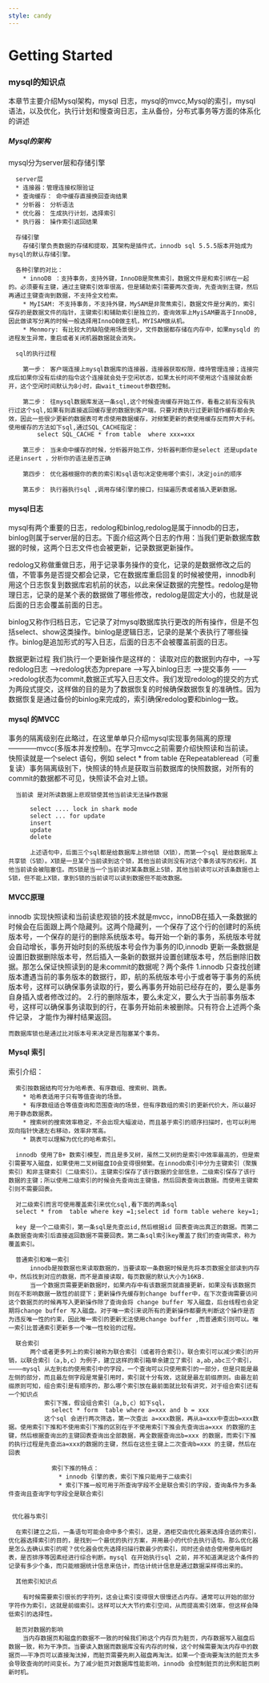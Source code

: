 ```yaml
---
style: candy
---
```

# Getting Started

### mysql的知识点
本章节主要介绍Mysql架构，mysql 日志，mysql的mvcc,Mysql的索引，mysql语法，以及优化，执行计划和慢查询日志，主从备份，分布式事务等方面的体系化的讲述

##### Mysql的架构
  mysql分为server层和存储引擎

      server层
      * 连接器：管理连接权限验证
      * 查询缓存： 命中缓存直接换回查询结果
      * 分析器： 分析语法
      * 优化器： 生成执行计划，选择索引
      * 执行器： 操作索引返回结果

      存储引擎
        存储引擎负责数据的存储和提取，其架构是插件式，innodb sql 5.5.5版本开始成为mysql的默认存储引擎。

      各种引擎的对比：
        * innoDB ：支持事务，支持外键，InnoDB是聚焦索引，数据文件是和索引绑在一起的。必须要有主键，通过主键索引效率很高，但是辅助索引需要两次查询，先查询到主键，然后再通过主键查询到数据，不支持全文检索。
        * MyISAM: 不支持事务，不支持外键，MySAM是非聚焦索引，数据文件是分离的，索引保存的是数据文件的指针，主键索引和辅助索引是独立的，查询效率上MyiSAM要高于InnoDB,因此做读写分离的时候一般选择用InnoDB做主机，MYISAM做从机。
        * Menmory: 有比较大的缺陷使用场景很少，文件数据都存储在内存中，如果mysqld 的进程发生异常，重启或者关闭机器数据就会消失。

      sql的执行过程

        第一步： 客户端连接上mysql数据库的连接器，连接器获取权限，维持管理连接；连接完成后如果你没有后续的指令这个连接就会处于空闲状态，如果太长时间不使用这个连接就会断开，这个空闲时间默认为8小时，由wait_timeout参数控制。

        第二步： 往mysql数据库发送一条sql,这个时候查询缓存开始工作，看看之前有没有执行过这个sql,如果有则直接返回缓存里的数据到客户端，只要对表执行过更新错作缓存都会失效，因此一些很少更新的数据表可考虑使用数据缓存，对频繁更新的表使用缓存反而弊大于利。使用缓存的方法如下sql,通过SQL_CACHE指定：
            select SQL_CACHE * from table  where xxx=xxx

        第三步： 当未命中缓存的时候，分析器开始工作，分析器判断你是select 还是update 还是insert ，分析你的语法是否正确

        第四步： 优化器根据你的表的索引和sql语句决定使用哪个索引，决定join的顺序

        第五步： 执行器执行sql ,调用存储引擎的接口，扫描遍历表或者插入更新数据。

#### mysql日志
  mysql有两个重要的日志，redolog和binlog,redolog是属于innodb的日志，binlog则属于server层的日志。下面介绍这两个日志的作用：当我们更新数据库数据的时候，这两个日志文件也会被更新，记录数据更新操作。

  redolog又称做重做日志，用于记录事务操作的变化，记录的是数据修改之后的值，不管事务是否提交都会记录，它在数据库重启回复的时候被使用，innodb利用这个日志恢复到数据库宕机前的状态，以此来保证数据的完整性。redolog是物理日志，记录的是某个表的数据做了哪些修改，redolog是固定大小的，也就是说后面的日志会覆盖前面的日志。

  binlog又称作归档日志，它记录了对mysql数据库执行更改的所有操作，但是不包括select、show这类操作。binlog是逻辑日志，记录的是某个表执行了哪些操作。binlog是追加形式的写入日志，后面的日志不会被覆盖前面的日志。

  数据更新过程
      我们执行一个更新操作是这样的： 读取对应的数据到内存中，——>写redolog日志 ——>redolog状态为prepare ——>写入binlog日志 ——>提交事务 ——>redolog状态为commit,数据正式写入日志文件。我们发现redolog的提交的方式为两段式提交，这样做的目的是为了数据恢复的时候确保数据恢复的准确性。因为数据恢复是通过备份的binlog来完成的，索引确保redolog要和binlog一致。


#### mysql 的MVCC
  事务的隔离级别在此略过，在这里单单只介绍mysql实现事务隔离的原理 ————mvcc(多版本并发控制)。在学习mvcc之前需要介绍快照读和当前读。
      快照读就是一个select 语句，例如
        select * from table
        在Repeatableread（可重复读）事务隔离级别下，快照读的特点是获取当前数据库的快照数据，对所有的commit的数据都不可见，快照读不会对上锁。

      当前读 是对所读数据上悲观锁使其他当前读无法操作数据

          select .... lock in shark mode
          select ... for update
          insert
          update
          delete

          上述语句中，后面三个sql都是给数据库上排他锁（X锁），而第一个sql 是给数据库上共享锁（S锁）。X锁是一旦某个当前读到这个锁，其他当前读则没有对这个事务读写的权利，其他当前读会被阻塞住。而S锁是当一个当前读对某条数据上S锁，其他当前读可以对该条数据也上S锁，但不能上X锁，拿到S锁的当前读可以读到数据但不能改数据。


#### MVCC原理
  innodb 实现快照读和当前读悲观锁的技术就是mvcc，innoDB在插入一条数据的时候会在后面跟上两个隐藏列。这两个隐藏列，一个保存了这个行的创建时的系统版本号，一个保存的是行的删除系统版本号。每开始一个新的事务，系统版本号就会自动增长，事务开始时刻的系统版本号会作为事务的ID,innodb 更新一条数据是设置旧数据删除版本号，然后插入一条新的数据并设置创建版本号，然后删除旧数据。那怎么保证快照读到的是未commit的数据呢？两个条件
      1.innodb 只查找创建版本遭遇当前的事务版本的数据行，即，航的系统版本号小于或者等于事务的系统版本号，这样可以确保事务读取的行，要么再事务开始前已经存在的，要么是事务自身插入或者修改过的。
      2.行的删除版本，要么未定义，要么大于当前事务版本号，这样可以确保事务读取到的行，在事务开始前未被删除。只有符合上述两个条件记录， 才能作为禅村结果返回。

    而数据库锁也是通过比对版本号来决定是否阻塞某个事务。

#### Mysql 索引
  索引介绍：
  
      索引按数据结构可分为哈希表、有序数组、搜索树、跳表。
        * 哈希表适用于只有等值查询的场景。
        * 有序数组适合等值查询和范围查询的场景，但有序数组的索引的更新代价大，所以最好用于静态数据表。
        * 搜索树的搜索效率稳定，不会出现大幅波动，而且基于索引的顺序扫描时，也可以利用双向指针快速左右移动，效率非常高。
        * 跳表可以理解为优化的哈希索引。

      innodb 使用了B+ 数索引模型，而且是多叉树，虽然二叉树的是索引中效率最高的，但是索引需要写入磁盘，如果使用二叉树磁盘IO会变得很频繁。在innodb索引中分为主键索引（聚簇索引）和非主键索引（二级索引）。主键索引保存了该行数据的全部信息，二级索引保存了该行数据的主键；所以使用二级索引的时候会先查询出主键值，然后回表查询出数据。而使用主键索引则不需要回表。

      对二级索引而言可使用覆盖索引来优化sql,看下面的两条sql
      select * from  table where key =1;select id form table wehere key=1;

      key 是一个二级索引，第一条sql是先查出id,然后根据id 回表查询出真正的数据。而第二条数据查询索引后直接返回数据不需要回表。第二条sql索引key覆盖了我们的查询需求，称为覆盖索引。

      普通索引和唯一索引
          innodb是按数据也来读取数据的，当要读取一条数据时候是先将本页数据全部读到内存中，然后找到对应的数据，而不是直接读取，每页数据的默认大小为16KB.
          当一个数据页需要更新数据时，如果内存中有该数据页就直接更新，如果没有该数据页则在不影响数据一致性的前提下；更新操作先缓存到change buffer中，在下次查询需要访问这个数据页的时候再写入更新操作除了查询会将 change buffer 写入磁盘，后台线程也会定期将change buffer 写入磁盘。对于唯一索引来说所有的更新操作都要先判断这个操作是否为违反唯一性的约束，因此唯一索引的更新无法使用change buffer ,而普通索引则可以。唯一索引比普通索引更新多一个唯一性校验的过程。

      联合索引
          两个或者更多列上的索引被称为联合索引（或者符合索引）。联合索引可以减少索引的开销，以联合索引（a,b,c）为例子，建立这样的索引箱单余建立了索引 a,ab,abc三个索引，————mysql 从左到右的使用索引中的字段，一个查询可以只使用索引的一部分，但是只能是最左侧的部分，而且最左侧字段是常量引用时，索引就十分有效，这就是最左前缀原则。由最左前缀原则可知，组合索引是有顺序的，那么哪个索引放在最前面就比较有讲究，对于组合索引还有一个知识点
              索引下推，假设组合索引（a,b,c）如下sql，
                select * form  table where a=xxx and b = xxx
              这个sql 会进行两次筛选，第一次查出 a=xxx数据，再从a=xxx中查出b=xxx数据。使用索引下推和不使用索引下推的区别在于不使用索引下推会先查询出a=xxx 的数据的主键，然后根据查询出的主键回表查询出全部数据，再全数据查询出b=xxx 的数据，而索引下推的执行过程是先查出a=xxx的数据的主键，然后在这些主键上二次查询b=xxx 的主键，然后在回表

                索引下推的特点：
                  * innodb 引擎的表，索引下推只能用于二级索引
                  * 索引下推一般可用于所查询字段不全是联合索引的字段，查询条件为多条件查询且查询字句字段全是联合索引

                
     优化器与索引

      在索引建立之后，一条语句可能会命中多个索引，这是，酒柜交由优化器来选择合适的索引，优化器选择索引的目的，是找到一个最优的执行方案，并用最小的代价去执行语句。那么优化器是怎么去确认索引的呢？优化器会优先选择扫描行数最少的索引，同时还会结合使用使用临时表，是否排序等因素经进行综合判断。mysql 在开始执行sql 之前，并不知道满足这个条件的记录有多少个条，而只能根据统计信息来估计，而估计统计信息是通过数据采样得出来的。

      其他索引知识点

        有时候需要索引很长的字符列，这会让索引变得很大很慢还占内存。通常可以开始的部分字符作为索引，这就是前缀索引。这样可以大大节约索引空间，从而提高索引效率，但这样会降低索引的选择性。

      脏页对数据的影响
        当内存数据页和磁盘的数据不一致的时候我们称这个内存页为脏页，内存数据写入磁盘后数据一致，称为干净页。当要读入数据而数据库没有内存的时候，这个时候需要淘汰内存中的数据页——干净页可以直接淘汰掉，而脏页需要先刷入磁盘再淘汰。如果一个查询要淘汰的脏页太多会导致查询的时间变长。为了减少脏页对数据库性能影响，innodb 会控制脏页的比例和脏页刷新时机。

      
  